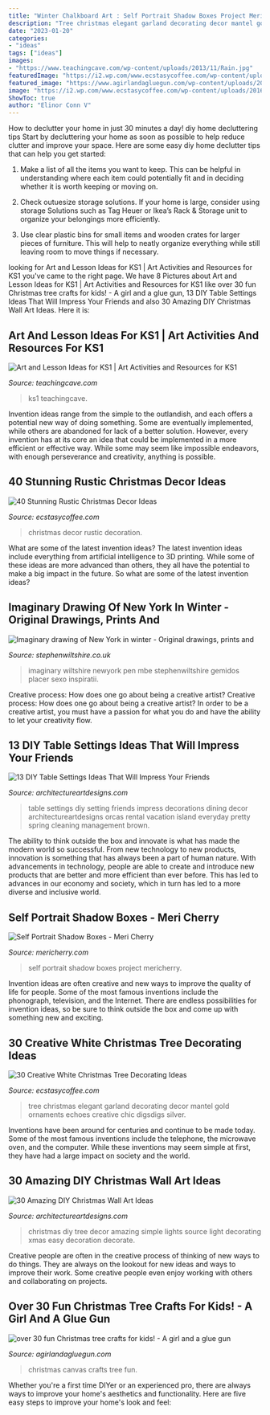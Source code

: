 ```yaml
---
title: "Winter Chalkboard Art : Self Portrait Shadow Boxes Project Mericherry"
description: "Tree christmas elegant garland decorating decor mantel gold ornaments echoes creative chic digsdigs silver"
date: "2023-01-20"
categories:
- "ideas"
tags: ["ideas"]
images:
- "https://www.teachingcave.com/wp-content/uploads/2013/11/Rain.jpg"
featuredImage: "https://i2.wp.com/www.ecstasycoffee.com/wp-content/uploads/2016/11/vintage-tree.jpg?resize=461%2C640"
featured_image: "https://www.agirlandagluegun.com/wp-content/uploads/2016/01/DSCN9146.jpg"
image: "https://i2.wp.com/www.ecstasycoffee.com/wp-content/uploads/2016/11/vintage-tree.jpg?resize=461%2C640"
ShowToc: true
author: "Elinor Conn V"
---
```



How to declutter your home in just 30 minutes a day!
diy home decluttering tips
Start by decluttering your home as soon as possible to help reduce clutter and improve your space. Here are some easy diy home declutter tips that can help you get started:

1. Make a list of all the items you want to keep. This can be helpful in understanding where each item could potentially fit and in deciding whether it is worth keeping or moving on.

2. Check outuesize storage solutions. If your home is large, consider using storage Solutions such as Tag Heuer or Ikea’s Rack & Storage unit to organize your belongings more efficiently.

3. Use clear plastic bins for small items and wooden crates for larger pieces of furniture. This will help to neatly organize everything while still leaving room to move things if necessary. 


	

		
looking for Art and Lesson Ideas for KS1 | Art Activities and Resources for KS1 you've came to the right page. We have 8 Pictures about Art and Lesson Ideas for KS1 | Art Activities and Resources for KS1 like over 30 fun Christmas tree crafts for kids! - A girl and a glue gun, 13 DIY Table Settings Ideas That Will Impress Your Friends and also 30 Amazing DIY Christmas Wall Art Ideas. Here it is:
		
    
## Art And Lesson Ideas For KS1 | Art Activities And Resources For KS1

<img loading=lazy src="https://www.teachingcave.com/wp-content/uploads/2013/11/Rain.jpg" onerror="this.onerror=null;this.src='https://tse1.mm.bing.net/th?id=OIP.Nr7hbFVGNTknGQhbyhLNYwHaLJ&amp;pid=15.1';" alt="Art and Lesson Ideas for KS1 | Art Activities and Resources for KS1">

_Source: teachingcave.com_

>ks1 teachingcave. 

	

Invention ideas range from the simple to the outlandish, and each offers a potential new way of doing something. Some are eventually implemented, while others are abandoned for lack of a better solution. However, every invention has at its core an idea that could be implemented in a more efficient or effective way. While some may seem like impossible endeavors, with enough perseverance and creativity, anything is possible.

    
## 40 Stunning Rustic Christmas Decor Ideas

<img loading=lazy src="https://i2.wp.com/www.ecstasycoffee.com/wp-content/uploads/2016/10/Vintage-Christmas-Decoration.jpg" onerror="this.onerror=null;this.src='https://tse4.mm.bing.net/th?id=OIP.Wyy5gIHtsFXvjP7oPrg6rQHaK6&amp;pid=15.1';" alt="40 Stunning Rustic Christmas Decor Ideas">

_Source: ecstasycoffee.com_

>christmas decor rustic decoration. 

	

What are some of the latest invention ideas?
The latest invention ideas include everything from artificial intelligence to 3D printing. While some of these ideas are more advanced than others, they all have the potential to make a big impact in the future. So what are some of the latest invention ideas?

    
## Imaginary Drawing Of New York In Winter - Original Drawings, Prints And

<img loading=lazy src="https://www.stephenwiltshire.co.uk/originals/full/1002_hard.jpg" onerror="this.onerror=null;this.src='https://tse1.mm.bing.net/th?id=OIP.AyAU2YrPqswoZRyhk_hxOQHaK5&amp;pid=15.1';" alt="Imaginary drawing of New York in winter - Original drawings, prints and">

_Source: stephenwiltshire.co.uk_

>imaginary wiltshire newyork pen mbe stephenwiltshire gemidos placer sexo inspiratii. 

	

Creative process: How does one go about being a creative artist?
Creative process: How does one go about being a creative artist?
In order to be a creative artist, you must have a passion for what you do and have the ability to let your creativity flow.

    
## 13 DIY Table Settings Ideas That Will Impress Your Friends

<img loading=lazy src="https://www.architectureartdesigns.com/wp-content/uploads/2013/02/DIY-Table-Settings-Ideas-7.jpg" onerror="this.onerror=null;this.src='https://tse4.mm.bing.net/th?id=OIP.RNuxruAEH7B9Vg06P1I1LAHaE6&amp;pid=15.1';" alt="13 DIY Table Settings Ideas That Will Impress Your Friends">

_Source: architectureartdesigns.com_

>table settings diy setting friends impress decorations dining decor architectureartdesigns orcas rental vacation island everyday pretty spring cleaning management brown. 

	

The ability to think outside the box and innovate is what has made the modern world so successful. From new technology to new products, innovation is something that has always been a part of human nature. With advancements in technology, people are able to create and introduce new products that are better and more efficient than ever before. This has led to advances in our economy and society, which in turn has led to a more diverse and inclusive world.

    
## Self Portrait Shadow Boxes - Meri Cherry

<img loading=lazy src="http://mericherry.com/wp-content/uploads/2016/06/shadowbox2.jpg" onerror="this.onerror=null;this.src='https://tse2.mm.bing.net/th?id=OIP.4zcE6jFpQzjsyGYWPbbPQAHaJ4&amp;pid=15.1';" alt="Self Portrait Shadow Boxes - Meri Cherry">

_Source: mericherry.com_

>self portrait shadow boxes project mericherry. 

	

Invention ideas are often creative and new ways to improve the quality of life for people. Some of the most famous inventions include the phonograph, television, and the Internet. There are endless possibilities for invention ideas, so be sure to think outside the box and come up with something new and exciting.

    
## 30 Creative White Christmas Tree Decorating Ideas

<img loading=lazy src="https://i2.wp.com/www.ecstasycoffee.com/wp-content/uploads/2016/11/vintage-tree.jpg?resize=461%2C640" onerror="this.onerror=null;this.src='https://tse3.mm.bing.net/th?id=OIP.5C7PLIetrhXXtA6ZPOrXUwAAAA&amp;pid=15.1';" alt="30 Creative White Christmas Tree Decorating Ideas">

_Source: ecstasycoffee.com_

>tree christmas elegant garland decorating decor mantel gold ornaments echoes creative chic digsdigs silver. 

	

Inventions have been around for centuries and continue to be made today. Some of the most famous inventions include the telephone, the microwave oven, and the computer. While these inventions may seem simple at first, they have had a large impact on society and the world.

    
## 30 Amazing DIY Christmas Wall Art Ideas

<img loading=lazy src="http://www.architectureartdesigns.com/wp-content/uploads/2013/12/279.jpg" onerror="this.onerror=null;this.src='https://tse2.mm.bing.net/th?id=OIP.pxCklbhJccB7Cpjmo_G9SwAAAA&amp;pid=15.1';" alt="30 Amazing DIY Christmas Wall Art Ideas">

_Source: architectureartdesigns.com_

>christmas diy tree decor amazing simple lights source light decorating xmas easy decoration decorate. 

	

Creative people are often in the creative process of thinking of new ways to do things. They are always on the lookout for new ideas and ways to improve their work. Some creative people even enjoy working with others and collaborating on projects.

    
## Over 30 Fun Christmas Tree Crafts For Kids! - A Girl And A Glue Gun

<img loading=lazy src="https://www.agirlandagluegun.com/wp-content/uploads/2016/01/DSCN9146.jpg" onerror="this.onerror=null;this.src='https://tse1.mm.bing.net/th?id=OIP.R_P4KPvskbJQGVLK5Cm_gwHaJ4&amp;pid=15.1';" alt="over 30 fun Christmas tree crafts for kids! - A girl and a glue gun">

_Source: agirlandagluegun.com_

>christmas canvas crafts tree fun. 

	

Whether you're a first time DIYer or an experienced pro, there are always ways to improve your home's aesthetics and functionality. Here are five easy steps to improve your home's look and feel: 

